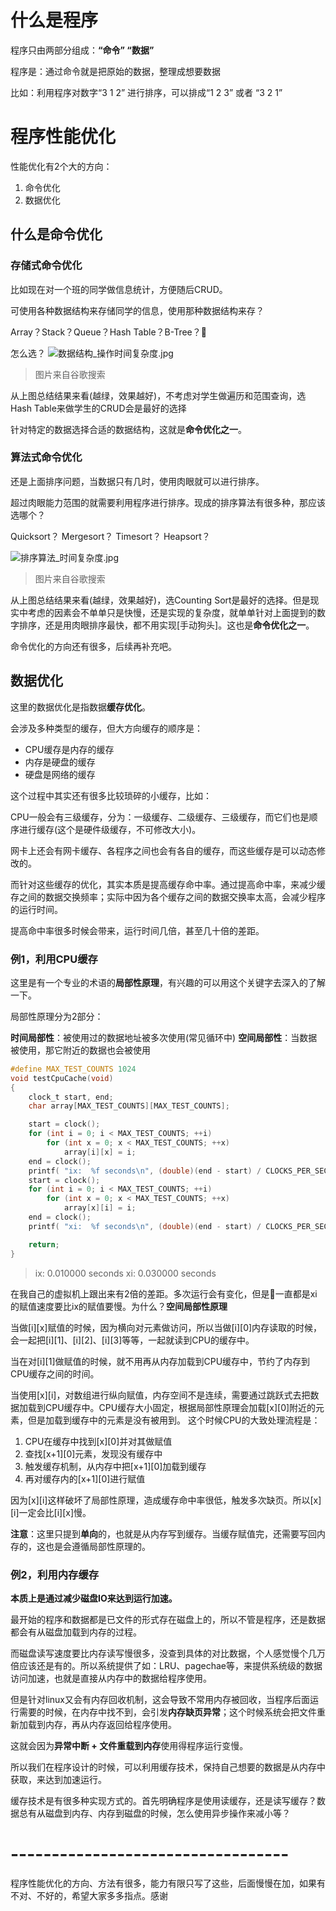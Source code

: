 # 什么是程序
程序只由两部分组成：**“命令” “数据”**

程序是：通过命令就是把原始的数据，整理成想要数据

比如：利用程序对数字“3 1 2” 进行排序，可以排成“1 2 3” 或者 “3 2 1”

# 程序性能优化
性能优化有2个大的方向：
1. 命令优化
2. 数据优化

## 什么是命令优化
### 存储式命令优化
比如现在对一个班的同学做信息统计，方便随后CRUD。

可使用各种数据结构来存储同学的信息，使用那种数据结构来存？

Array？Stack？Queue？Hash Table？B-Tree？

怎么选？
![数据结构_操作时间复杂度.jpg](0)
> 图片来自谷歌搜索

从上图总结结果来看(越绿，效果越好)，不考虑对学生做遍历和范围查询，选Hash Table来做学生的CRUD会是最好的选择

针对特定的数据选择合适的数据结构，这就是**命令优化之一**。

### 算法式命令优化
还是上面排序问题，当数据只有几时，使用肉眼就可以进行排序。

超过肉眼能力范围的就需要利用程序进行排序。现成的排序算法有很多种，那应该选哪个？

Quicksort？ Mergesort？ Timesort？ Heapsort？

![排序算法_时间复杂度.jpg](1)
> 图片来自谷歌搜索

从上图总结结果来看(越绿，效果越好)，选Counting Sort是最好的选择。但是现实中考虑的因素会不单单只是快慢，还是实现的复杂度，就单单针对上面提到的数字排序，还是用肉眼排序最快，都不用实现[手动狗头]。这也是**命令优化之一**。

命令优化的方向还有很多，后续再补充吧。

## 数据优化

这里的数据优化是指数据**缓存优化**。

会涉及多种类型的缓存，但大方向缓存的顺序是：

- CPU缓存是内存的缓存
- 内存是硬盘的缓存
- 硬盘是网络的缓存

这个过程中其实还有很多比较琐碎的小缓存，比如：

CPU一般会有三级缓存，分为：一级缓存、二级缓存、三级缓存，而它们也是顺序进行缓存(这个是硬件级缓存，不可修改大小)。

网卡上还会有网卡缓存、各程序之间也会有各自的缓存，而这些缓存是可以动态修改的。

而针对这些缓存的优化，其实本质是提高缓存命中率。通过提高命中率，来减少缓存之间的数据交换频率；实际中因为各个缓存之间的数据交换率太高，会减少程序的运行时间。

提高命中率很多时候会带来，运行时间几倍，甚至几十倍的差距。

### 例1，利用CPU缓存

这里是有一个专业的术语的**局部性原理**，有兴趣的可以用这个关键字去深入的了解一下。

局部性原理分为2部分：

**时间局部性**：被使用过的数据地址被多次使用(常见循环中)
**空间局部性**：当数据被使用，那它附近的数据也会被使用

``` c
#define MAX_TEST_COUNTS 1024
void testCpuCache(void)
{
    clock_t start, end;
    char array[MAX_TEST_COUNTS][MAX_TEST_COUNTS];

    start = clock();
    for (int i = 0; i < MAX_TEST_COUNTS; ++i)
        for (int x = 0; x < MAX_TEST_COUNTS; ++x)
            array[i][x] = i;
    end = clock();
    printf( "ix:  %f seconds\n", (double)(end - start) / CLOCKS_PER_SEC);
    start = clock();
    for (int i = 0; i < MAX_TEST_COUNTS; ++i)
        for (int x = 0; x < MAX_TEST_COUNTS; ++x)
            array[x][i] = i;
    end = clock();
    printf( "xi:  %f seconds\n", (double)(end - start) / CLOCKS_PER_SEC);

    return;
}
```
> ix:  0.010000 seconds
xi:  0.030000 seconds

在我自己的虚拟机上跟出来有2倍的差距。多次运行会有变化，但是一直都是xi的赋值速度要比ix的赋值要慢。为什么？**空间局部性原理**

当做[i][x]赋值的时候，因为横向对元素做访问，所以当做[i][0]内存读取的时候，会一起把[i][1]、[i][2]、[i][3]等等，一起就读到CPU的缓存中。

当在对[i][1]做赋值的时候，就不用再从内存加载到CPU缓存中，节约了内存到CPU缓存之间的时间。


当使用[x][i]，对数组进行纵向赋值，内存空间不是连续，需要通过跳跃式去把数据加载到CPU缓存中。CPU缓存大小固定，根据局部性原理会加载[x][0]附近的元素，但是加载到缓存中的元素是没有被用到。
这个时候CPU的大致处理流程是：
1. CPU在缓存中找到[x][0]并对其做赋值
2. 查找[x+1][0]元素，发现没有缓存中
3. 触发缓存机制，从内存中把[x+1][0]加载到缓存
4. 再对缓存内的[x+1][0]进行赋值

因为[x][i]这样破坏了局部性原理，造成缓存命中率很低，触发多次缺页。所以[x][i]一定会比[i][x]慢。

**注意**：这里只提到**单向**的，也就是从内存写到缓存。当缓存赋值完，还需要写回内存的，这也是会遵循局部性原理的。

### 例2，利用内存缓存

**本质上是通过减少磁盘IO来达到运行加速。**

最开始的程序和数据都是已文件的形式存在磁盘上的，所以不管是程序，还是数据都会有从磁盘加载到内存的过程。

而磁盘读写速度要比内存读写慢很多，没查到具体的对比数据，个人感觉慢个几万倍应该还是有的。所以系统提供了如：LRU、pagechae等，来提供系统级的数据访问加速，也就是直接从内存中的数据给程序使用。

但是针对linux又会有内存回收机制，这会导致不常用内存被回收，当程序后面运行需要的时候，在内存中找不到，会引发**内存缺页异常**；这个时候系统会把文件重新加载到内存，再从内存返回给程序使用。

这就会因为**异常中断 + 文件重载到内存**使用得程序运行变慢。

所以我们在程序设计的时候，可以利用缓存技术，保持自己想要的数据是从内存中获取，来达到加速运行。

缓存技术是有很多种实现方式的。首先明确程序是使用读缓存，还是读写缓存？数据总有从磁盘到内存、内存到磁盘的时候，怎么使用异步操作来减小等？


# ----------------------------------

程序性能优化的方向、方法有很多，能力有限只写了这些，后面慢慢在加，如果有不对、不好的，希望大家多多指点。感谢










